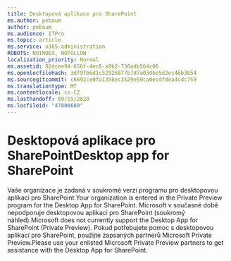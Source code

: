 ```yaml
---
title: Desktopová aplikace pro SharePoint
ms.author: pebaum
author: pebaum
ms.audience: ITPro
ms.topic: article
ms.service: o365-administration
ROBOTS: NOINDEX, NOFOLLOW
localization_priority: Normal
ms.assetid: 82dcee94-656f-4ec8-a9b2-730adb564c06
ms.openlocfilehash: 3df9fb6d1c52926877b7d7a03dbe5d2ec46b3854
ms.sourcegitcommit: c6692ce0fa1358ec3529e59ca0ecdfdea4cdc759
ms.translationtype: MT
ms.contentlocale: cs-CZ
ms.lasthandoff: 09/15/2020
ms.locfileid: "47806680"
---
```

# <a name="desktop-app-for-sharepoint"></a><span data-ttu-id="14708-102">Desktopová aplikace pro SharePoint</span><span class="sxs-lookup"><span data-stu-id="14708-102">Desktop app for SharePoint</span></span>

<span data-ttu-id="14708-103">Vaše organizace je zadaná v soukromé verzi programu pro desktopovou aplikaci pro SharePoint.</span><span class="sxs-lookup"><span data-stu-id="14708-103">Your organization is entered in the Private Preview program for the Desktop App for SharePoint.</span></span> <span data-ttu-id="14708-104">Microsoft v současné době nepodporuje desktopovou aplikaci pro SharePoint (soukromý náhled).</span><span class="sxs-lookup"><span data-stu-id="14708-104">Microsoft does not currently support the Desktop App for SharePoint (Private Preview).</span></span> <span data-ttu-id="14708-105">Pokud potřebujete pomoc s desktopovou aplikací pro SharePoint, použijte zapsaných partnerů Microsoft Private Preview.</span><span class="sxs-lookup"><span data-stu-id="14708-105">Please use your enlisted Microsoft Private Preview partners to get assistance with the Desktop App for SharePoint.</span></span>

